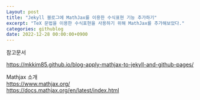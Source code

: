 ```yaml
---
Layout: post 
title: "Jekyll 블로그에 MathJax를 이용한 수식표현 기능 추가하기" 
excerpt: "TeX 문법을 이용한 수식표현을 사용하기 위해 MathJax를 추가해보았다." 
categories: githublog
date: 2022-12-28 00:00:00+0900
---
```


참고문서  

https://mkkim85.github.io/blog-apply-mathjax-to-jekyll-and-github-pages/

Mathjax 소개  
https://www.mathjax.org/  
https://docs.mathjax.org/en/latest/index.html  
